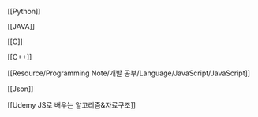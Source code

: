 [[Python]]

[[JAVA]]

[[C]]

[[C++]]

[[Resource/Programming Note/개발 공부/Language/JavaScript/JavaScript]]

[[Json]]

[[Udemy JS로 배우는 알고리즘&자료구조]]